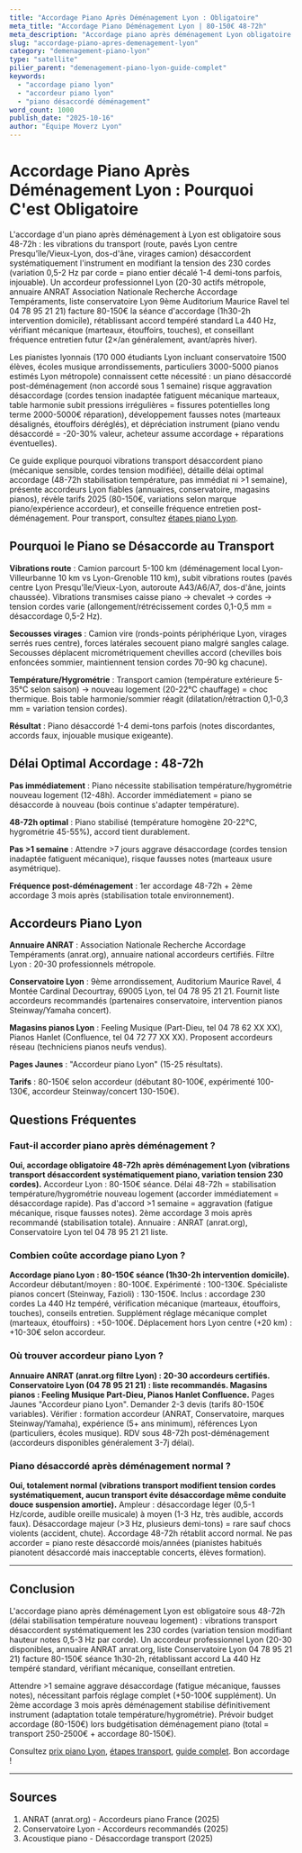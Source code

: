 ```yaml
---
title: "Accordage Piano Après Déménagement Lyon : Obligatoire"
meta_title: "Accordage Piano Déménagement Lyon | 80-150€ 48-72h"
meta_description: "Accordage piano après déménagement Lyon obligatoire 48-72h (80-150€). Vibrations désaccordent. 20-30 accordeurs Lyon, conservatoire, ANRAT."
slug: "accordage-piano-apres-demenagement-lyon"
category: "demenagement-piano-lyon"
type: "satellite"
pilier_parent: "demenagement-piano-lyon-guide-complet"
keywords:
  - "accordage piano lyon"
  - "accordeur piano lyon"
  - "piano désaccordé déménagement"
word_count: 1000
publish_date: "2025-10-16"
author: "Équipe Moverz Lyon"
---
```


# Accordage Piano Après Déménagement Lyon : Pourquoi C'est Obligatoire

L'accordage d'un piano après déménagement à Lyon est obligatoire sous 48-72h : les vibrations du transport (route, pavés Lyon centre Presqu'île/Vieux-Lyon, dos-d'âne, virages camion) désaccordent systématiquement l'instrument en modifiant la tension des 230 cordes (variation 0,5-2 Hz par corde = piano entier décalé 1-4 demi-tons parfois, injouable). Un accordeur professionnel Lyon (20-30 actifs métropole, annuaire ANRAT Association Nationale Recherche Accordage Tempéraments, liste conservatoire Lyon 9ème Auditorium Maurice Ravel tel 04 78 95 21 21) facture 80-150€ la séance d'accordage (1h30-2h intervention domicile), rétablissant accord tempéré standard La 440 Hz, vérifiant mécanique (marteaux, étouffoirs, touches), et conseillant fréquence entretien futur (2×/an généralement, avant/après hiver).

Les pianistes lyonnais (170 000 étudiants Lyon incluant conservatoire 1500 élèves, écoles musique arrondissements, particuliers 3000-5000 pianos estimés Lyon métropole) connaissent cette nécessité : un piano désaccordé post-déménagement (non accordé sous 1 semaine) risque aggravation désaccordage (cordes tension inadaptée fatiguent mécanique marteaux, table harmonie subit pressions irrégulières = fissures potentielles long terme 2000-5000€ réparation), développement fausses notes (marteaux désalignés, étouffoirs déréglés), et dépréciation instrument (piano vendu désaccordé = -20-30% valeur, acheteur assume accordage + réparations éventuelles).

Ce guide explique pourquoi vibrations transport désaccordent piano (mécanique sensible, cordes tension modifiée), détaille délai optimal accordage (48-72h stabilisation température, pas immédiat ni >1 semaine), présente accordeurs Lyon fiables (annuaires, conservatoire, magasins pianos), révèle tarifs 2025 (80-150€, variations selon marque piano/expérience accordeur), et conseille fréquence entretien post-déménagement. Pour transport, consultez [étapes piano Lyon](/blog/demenagement-piano-lyon/etapes-transport-piano-lyon).

## Pourquoi le Piano se Désaccorde au Transport

**Vibrations route** : Camion parcourt 5-100 km (déménagement local Lyon-Villeurbanne 10 km vs Lyon-Grenoble 110 km), subit vibrations routes (pavés centre Lyon Presqu'île/Vieux-Lyon, autoroute A43/A6/A7, dos-d'âne, joints chaussée). Vibrations transmises caisse piano → chevalet → cordes → tension cordes varie (allongement/rétrécissement cordes 0,1-0,5 mm = désaccordage 0,5-2 Hz).

**Secousses virages** : Camion vire (ronds-points périphérique Lyon, virages serrés rues centre), forces latérales secouent piano malgré sangles calage. Secousses déplacent micrométriquement chevilles accord (chevilles bois enfoncées sommier, maintiennent tension cordes 70-90 kg chacune).

**Température/Hygrométrie** : Transport camion (température extérieure 5-35°C selon saison) → nouveau logement (20-22°C chauffage) = choc thermique. Bois table harmonie/sommier réagit (dilatation/rétraction 0,1-0,3 mm = variation tension cordes).

**Résultat** : Piano désaccordé 1-4 demi-tons parfois (notes discordantes, accords faux, injouable musique exigeante).

## Délai Optimal Accordage : 48-72h

**Pas immédiatement** : Piano nécessite stabilisation température/hygrométrie nouveau logement (12-48h). Accorder immédiatement = piano se désaccorde à nouveau (bois continue s'adapter température).

**48-72h optimal** : Piano stabilisé (température homogène 20-22°C, hygrométrie 45-55%), accord tient durablement.

**Pas >1 semaine** : Attendre >7 jours aggrave désaccordage (cordes tension inadaptée fatiguent mécanique), risque fausses notes (marteaux usure asymétrique).

**Fréquence post-déménagement** : 1er accordage 48-72h + 2ème accordage 3 mois après (stabilisation totale environnement).

## Accordeurs Piano Lyon

**Annuaire ANRAT** : Association Nationale Recherche Accordage Tempéraments (anrat.org), annuaire national accordeurs certifiés. Filtre Lyon : 20-30 professionnels métropole.

**Conservatoire Lyon** : 9ème arrondissement, Auditorium Maurice Ravel, 4 Montée Cardinal Decourtray, 69005 Lyon, tel 04 78 95 21 21. Fournit liste accordeurs recommandés (partenaires conservatoire, intervention pianos Steinway/Yamaha concert).

**Magasins pianos Lyon** : Feeling Musique (Part-Dieu, tel 04 78 62 XX XX), Pianos Hanlet (Confluence, tel 04 72 77 XX XX). Proposent accordeurs réseau (techniciens pianos neufs vendus).

**Pages Jaunes** : "Accordeur piano Lyon" (15-25 résultats).

**Tarifs** : 80-150€ selon accordeur (débutant 80-100€, expérimenté 100-130€, accordeur Steinway/concert 130-150€).

## Questions Fréquentes

### Faut-il accorder piano après déménagement ?

**Oui, accordage obligatoire 48-72h après déménagement Lyon (vibrations transport désaccordent systématiquement piano, variation tension 230 cordes).** Accordeur Lyon : 80-150€ séance. Délai 48-72h = stabilisation température/hygrométrie nouveau logement (accorder immédiatement = désaccordage rapide). Pas d'accord >1 semaine = aggravation (fatigue mécanique, risque fausses notes). 2ème accordage 3 mois après recommandé (stabilisation totale). Annuaire : ANRAT (anrat.org), Conservatoire Lyon tel 04 78 95 21 21 liste.

### Combien coûte accordage piano Lyon ?

**Accordage piano Lyon : 80-150€ séance (1h30-2h intervention domicile).** Accordeur débutant/moyen : 80-100€. Expérimenté : 100-130€. Spécialiste pianos concert (Steinway, Fazioli) : 130-150€. Inclus : accordage 230 cordes La 440 Hz tempéré, vérification mécanique (marteaux, étouffoirs, touches), conseils entretien. Supplément réglage mécanique complet (marteaux, étouffoirs) : +50-100€. Déplacement hors Lyon centre (+20 km) : +10-30€ selon accordeur.

### Où trouver accordeur piano Lyon ?

**Annuaire ANRAT (anrat.org filtre Lyon) : 20-30 accordeurs certifiés. Conservatoire Lyon (04 78 95 21 21) : liste recommandés. Magasins pianos : Feeling Musique Part-Dieu, Pianos Hanlet Confluence.** Pages Jaunes "Accordeur piano Lyon". Demander 2-3 devis (tarifs 80-150€ variables). Vérifier : formation accordeur (ANRAT, Conservatoire, marques Steinway/Yamaha), expérience (5+ ans minimum), références Lyon (particuliers, écoles musique). RDV sous 48-72h post-déménagement (accordeurs disponibles généralement 3-7j délai).

### Piano désaccordé après déménagement normal ?

**Oui, totalement normal (vibrations transport modifient tension cordes systématiquement, aucun transport évite désaccordage même conduite douce suspension amortie).** Ampleur : désaccordage léger (0,5-1 Hz/corde, audible oreille musicale) à moyen (1-3 Hz, très audible, accords faux). Désaccordage majeur (>3 Hz, plusieurs demi-tons) = rare sauf chocs violents (accident, chute). Accordage 48-72h rétablit accord normal. Ne pas accorder = piano reste désaccordé mois/années (pianistes habitués pianotent désaccordé mais inacceptable concerts, élèves formation).

---

## Conclusion

L'accordage piano après déménagement Lyon est obligatoire sous 48-72h (délai stabilisation température nouveau logement) : vibrations transport désaccordent systématiquement les 230 cordes (variation tension modifiant hauteur notes 0,5-3 Hz par corde). Un accordeur professionnel Lyon (20-30 disponibles, annuaire ANRAT anrat.org, liste Conservatoire Lyon 04 78 95 21 21) facture 80-150€ séance 1h30-2h, rétablissant accord La 440 Hz tempéré standard, vérifiant mécanique, conseillant entretien.

Attendre >1 semaine aggrave désaccordage (fatigue mécanique, fausses notes), nécessitant parfois réglage complet (+50-100€ supplément). Un 2ème accordage 3 mois après déménagement stabilise définitivement instrument (adaptation totale température/hygrométrie). Prévoir budget accordage (80-150€) lors budgétisation déménagement piano (total = transport 250-2500€ + accordage 80-150€).

Consultez [prix piano Lyon](/blog/demenagement-piano-lyon/prix-demenagement-piano-droit-lyon), [étapes transport](/blog/demenagement-piano-lyon/etapes-transport-piano-lyon), [guide complet](/blog/demenagement-piano-lyon/demenagement-piano-lyon-guide-complet). Bon accordage !

---

## Sources

1. ANRAT (anrat.org) - Accordeurs piano France (2025)
2. Conservatoire Lyon - Accordeurs recommandés (2025)
3. Acoustique piano - Désaccordage transport (2025)


